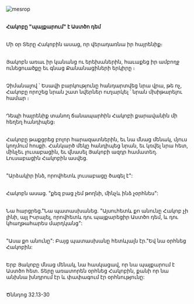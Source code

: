 ![mesrop](https://volamar.ru/audio_video/foto/01/detbible/B56.BMP)

\
**Հակոբը "պայքարում" է Աստծո դեմ**

\
Մի օր Տերը Հակոբին ասաց, որ վերադառնա իր հայրենիք։

\
Յակոբն առաւ իր կանանց ու երեխաներին, հաւաքեց իր ամբողջ ունեցուածքը եւ գնաց Քանանացիների երկիրը ։

\
Չիմանալով ՝ Եսավի բարկությունը հանդարտվեց նրա վրա, թե ոչ, Հակոբը որոշեց նրան շատ նվերներ ուղարկել ՝ նրան մխիթարելու համար ։

\
Դեպի հայրենիք տանող ճանապարհին Հակոբի քարավանին մի հեղեղ հանդիպեց։

\
Հակոբը թաքցրեց բոլոր հարազատներին, եւ նա մնաց մենակ, մյուս կողմում հոսքի. Հանկարծ մեկը հանդիպեց նրան, եւ կռվել նրա հետ, մինչեւ լուսաբացին, եւ վնասել Յակոբի ազդր համատեղ. Լուսաբացին Հակոբին ասվեց.

\
"Արձակիր ինձ, որովհետև լուսաբացը ծագել է":

\
Հակոբն ասաց. "քեզ բաց չեմ թողնի, մինչև ինձ չօրհնես":

\
Նա հարցրեց."Նա պատասխանեց. "Այսուհետև քո անունը Հակոբ չի լինի, այլ Իսրայել, որովհետև դու պայքարեցիր Աստծո դեմ, և դու կհաղթահարես մարդկանց":

\
"Ասա քո անունը": Բայց պատասխանը հետևյալն էր."Եվ նա օրհնեց Հակոբին:

\
Երբ Յակոբը մնաց մենակ, նա հասկացավ, որ նա պայքարում է Աստծո հետ. Տերը առատորեն օրհնեց Հակոբին, քանի որ նա անխնա խնդրում էր և փափագում էր օրհնությունը:

\
Ծննդոց 32.13-30
